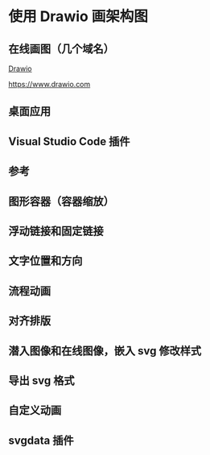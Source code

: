 # 使用 Drawio 画架构图

## 在线画图（几个域名）

[Drawio](https://app.diagrams.net/)

https://www.drawio.com

## 桌面应用

## Visual Studio Code 插件

## 参考

## 图形容器（容器缩放）

## 浮动链接和固定链接

## 文字位置和方向

## 流程动画

## 对齐排版 

## 潜入图像和在线图像，嵌入 svg 修改样式

## 导出 svg 格式

## 自定义动画

## svgdata 插件




